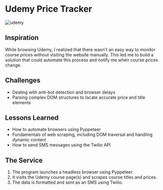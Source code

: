 # Udemy Price Tracker

![udemy](https://github.com/user-attachments/assets/0303a0ef-6397-4dc4-9e1e-426d44d4e748)

## Inspiration

While browsing Udemy, I realized that there wasn't an easy way to monitor course prices without visiting the website manually. This led me to build a solution that could automate this process and notify me when course prices change.

## Challenges

- Dealing with anti-bot detection and browser delays
- Parsing complex DOM structures to locate accurate price and title elements

## Lessons Learned

- How to automate browsers using Pyppeteer
- Fundamentals of web scraping, including DOM traversal and handling dynamic content
- How to send SMS messages using the Twilio API

## The Service

1. The program launches a headless browser using Pyppeteer.
2. It visits the Udemy course page(s) and scrapes course titles and prices.
3. The data is formatted and sent as an SMS using Twilio.
